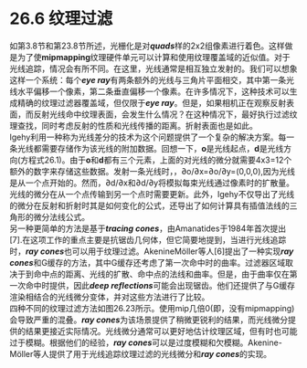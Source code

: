 # 26.6 纹理过滤
如第3.8节和第23.8节所述，光栅化是对***quads***样的2x2组像素进行着色。这样做是为了使**mipmapping**纹理硬件单元可以计算和使用纹理覆盖域的近似值。对于光线追踪，情况会有所不同。在这里，光线通常是相互独立发射的。我们可以想象这样一个系统：每个***eye ray***有两条额外的光线与三角片平面相交，其中第一条光线水平偏移一个像素，第二条垂直偏移一个像素。在许多情况下，这种技术可以生成精确的纹理过滤器覆盖域，但仅限于***eye ray***。但是，如果相机正在观察反射表面，而反射光线命中纹理表面，会发生什么情况？在这种情况下，最好执行过滤纹理查找，同时考虑反射的性质和光线传播的距离。折射表面也是如此。  
Igehy利用一种称为光线差分的技术为这个问题提供了一个复杂的解决方案。每一条光线都需要存储作为该光线的附加数据。回想一下，**o**是光线起点，**d**是光线方向(方程式26.1)。由于**o**和**d**都有三个元素，上面的对光线的微分就需要4x3=12个额外的数字来存储这些数据。发射一条光线时，，∂o/∂x=∂o/∂y=(0,0,0),因为光线是从一个点开始的。然而，∂d/∂x和∂d/∂y将模拟每束光线通过像素时的扩散量。光线的微分在从一个点传输到另一个点时需要更新。此外，Igehy不仅导出了光线的微分在反射和折射时其是如何变化的公式，还导出了如何计算具有插值法线的三角形的微分法线公式。  
另一种更简单的方法是基于***tracing cones***，由Amanatides于1984年首次提出[7].在这项工作的重点主要是抗锯齿几何体，但它简要地提到，当进行光线追踪时，***ray cones***也可以用于纹理过滤。AkenineMöller等人[6]提出了一种实现***ray cones***和G缓存的方法，其中G缓存还考虑了第一次命中时的曲率。过滤器区域取决于到命中点的距离、光线的扩散、命中点的法线和曲率。但是，由于曲率仅在第一次命中时提供，因此***deep reflections***可能会出现锯齿。他们还提供了与G缓存渲染相结合的光线微分变体，并对这些方法进行了比较。  
四种不同的纹理过滤方法如图26.23所示。使用mip几倍0(即，没有mipmapping)会导致严重的混叠。***ray cones***为该场景提供了稍微更锐利的结果，而光线微分提供的结果更接近实际情况。光线微分通常可以更好地估计纹理区域，但有时也可能过于模糊。根据他们的经验，***ray cones***可以是过度模糊和欠模糊。Akenine-Möller等人提供了用于光线追踪纹理过滤的光线微分和***ray cones***的实现。
